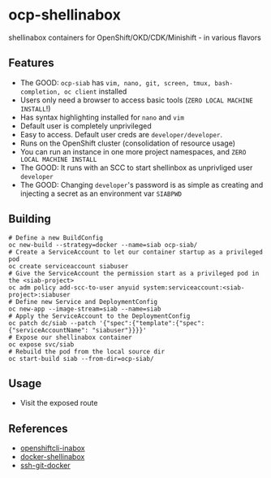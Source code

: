 # ocp-shellinabox
shellinabox containers for OpenShift/OKD/CDK/Minishift - in various flavors

## Features
* The GOOD: `ocp-siab` has `vim, nano, git, screen, tmux, bash-completion, oc client` installed
* Users only need a browser to access basic tools (`ZERO LOCAL MACHINE INSTALL`!)
* Has syntax highlighting installed for `nano` and `vim`
* Default user is completely unprivileged
* Easy to access.  Default user creds are `developer/developer`.
* Runs on the OpenShift cluster (consolidation of resource usage)
* You can run an instance in one more project namespaces, and `ZERO LOCAL MACHINE INSTALL`
* The GOOD: It runs with an SCC to start shellinbox as unprivliged user `developer`
* The GOOD: Changing `developer`'s password is as simple as creating and injecting a secret as an environment var `SIABPWD`

## Building
```
# Define a new BuildConfig
oc new-build --strategy=docker --name=siab ocp-siab/
# Create a ServiceAccount to let our container startup as a privileged pod
oc create serviceaccount siabuser
# Give the ServiceAccount the permission start as a privileged pod in the <siab-project>
oc adm policy add-scc-to-user anyuid system:serviceaccount:<siab-project>:siabuser
# Define new Service and DeploymentConfig
oc new-app --image-stream=siab --name=siab
# Apply the ServiceAccount to the DeploymentConfig
oc patch dc/siab --patch '{"spec":{"template":{"spec":{"serviceAccountName": "siabuser"}}}}'
# Expose our shellinabox container
oc expose svc/siab
# Rebuild the pod from the local source dir
oc start-build siab --from-dir=ocp-siab/
```

## Usage
* Visit the exposed route

## References
* [openshiftcli-inabox][0]
* [docker-shellinabox][1]
* [ssh-git-docker][2]

[0]: https://github.com/VeerMuchandi/openshiftcli-inabox
[1]: https://github.com/andrefernandes/docker-shellinabox
[2]: https://github.com/openshift-qe/ssh-git-docker
